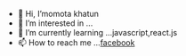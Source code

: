 - 👋 Hi, I’momota khatun
- 👀 I’m interested in ...
- 🌱 I’m currently learning ...javascript,react.js
- 📫 How to reach me ...<a href="https://www.facebook.com/momota.khatun.98434">facebook</a>

<!---
momota14/momota14 is a ✨ special ✨ repository because its `README.md` (this file) appears on your GitHub profile.
You can click the Preview link to take a look at your changes.
--->
